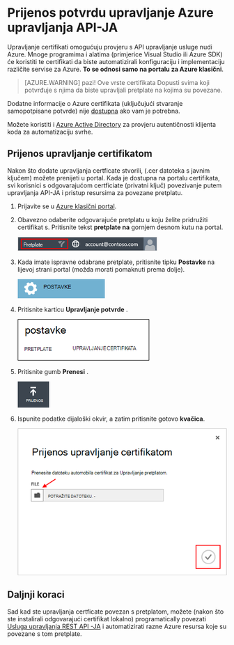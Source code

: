 <properties 
    pageTitle="Prijenos potvrdu API Azure upravljanja | Azure Microsoft" 
    description="Saznajte kako prenijeti athe API upravljanja certficate portala klasični Azure." 
    services="cloud-services" 
    documentationCenter=".net" 
    authors="Thraka" 
    manager="timlt" 
    editor=""/>

<tags 
    ms.service="na" 
    ms.workload="tbd" 
    ms.tgt_pltfrm="na" 
    ms.devlang="na" 
    ms.topic="article" 
    ms.date="04/18/2016"
    ms.author="adegeo"/>


# <a name="upload-an-azure-management-api-management-certificate"></a>Prijenos potvrdu upravljanje Azure upravljanja API-JA

Upravljanje certifikati omogućuju provjeru s API upravljanje usluge nudi Azure. Mnoge programima i alatima (primjerice Visual Studio ili Azure SDK) će koristiti te certifikati da biste automatizirali konfiguraciju i implementaciju različite servise za Azure. **To se odnosi samo na portalu za Azure klasični**. 

>[AZURE.WARNING] pazi! Ove vrste certifikata Dopusti svima koji potvrđuje s njima da biste upravljali pretplate na kojima su povezane. 

Dodatne informacije o Azure certifikata (uključujući stvaranje samopotpisane potvrde) nije [dostupna](cloud-services/cloud-services-certs-create.md#what-are-management-certificates) ako vam je potrebna.

Možete koristiti i [Azure Active Directory](/services/active-directory/) za provjeru autentičnosti klijenta koda za automatizaciju svrhe.

## <a name="upload-a-management-certificate"></a>Prijenos upravljanje certifikatom

Nakon što dodate upravljanja certficate stvorili, (.cer datoteka s javnim ključem) možete prenijeti u portal. Kada je dostupna na portalu certifikata, svi korisnici s odgovarajućom certficiate (privatni ključ) povezivanje putem upravljanja API-JA i pristup resursima za povezane pretplatu.

1. Prijavite se u [Azure klasični portal](http://manage.windowsazure.com).

2. Obavezno odaberite odgovarajuće pretplatu u koju želite pridružiti certifikat s. Pritisnite tekst **pretplate na** gornjem desnom kutu na portal.

    ![Postavke](./media/azure-api-management-certs/subscription.png)

3. Kada imate ispravne odabrane pretplate, pritisnite tipku **Postavke** na lijevoj strani portal (možda morati pomaknuti prema dolje). 
    
    ![Postavke](./media/azure-api-management-certs/settings.png)

4. Pritisnite karticu **Upravljanje potvrde** .

    ![Postavke](./media/azure-api-management-certs/certificates-tab.png)
    
5. Pritisnite gumb **Prenesi** .

    ![Postavke](./media/azure-api-management-certs/upload.png)
    
6. Ispunite podatke dijaloški okvir, a zatim pritisnite gotovo **kvačica**.

    ![Postavke](./media/azure-api-management-certs/upload-dialog.png)

## <a name="next-steps"></a>Daljnji koraci

Sad kad ste upravljanja certficate povezan s pretplatom, možete (nakon što ste instalirali odgovarajući certifikat lokalno) programatically povezati [Usluga upravljanja REST API -JA](https://msdn.microsoft.com/library/azure/mt420159.aspx) i automatizirati razne Azure resursa koje su povezane s tom pretplate. 